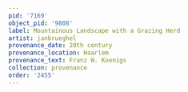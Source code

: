 ```yaml
---
pid: '7169'
object_pid: '9808'
label: Mountainous Landscape with a Grazing Herd
artist: janbrueghel
provenance_date: 20th century
provenance_location: Haarlem
provenance_text: Franz W. Koenigs
collection: provenance
order: '2455'
---
```

